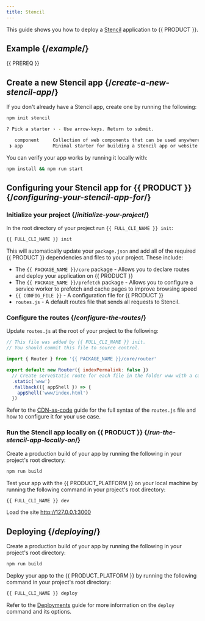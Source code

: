 ```yaml
---
title: Stencil
---
```


This guide shows you how to deploy a [Stencil](https://stenciljs.com/) application to {{ PRODUCT }}.

## Example {/*example*/}

<ExampleButtons
  title="Stencil"
  siteUrl="https://layer0-docs-layer0-stencil-example-default.layer0-limelight.link"
  repoUrl="https://github.com/layer0-docs/layer0-stencil-example" 
  deployFromRepo />

{{ PREREQ }}

## Create a new Stencil app {/*create-a-new-stencil-app*/}

If you don't already have a Stencil app, create one by running the following:

```bash
npm init stencil
```

```bash
? Pick a starter › - Use arrow-keys. Return to submit.

   component     Collection of web components that can be used anywhere
 ❯ app           Minimal starter for building a Stencil app or website
```

You can verify your app works by running it locally with:

```bash
npm install && npm run start
```

## Configuring your Stencil app for {{ PRODUCT }} {/*configuring-your-stencil-app-for*/}

### Initialize your project {/*initialize-your-project*/}

In the root directory of your project run `{{ FULL_CLI_NAME }} init`:

```bash
{{ FULL_CLI_NAME }} init
```

This will automatically update your `package.json` and add all of the required {{ PRODUCT }} dependencies and files to your project. These include:

- The `{{ PACKAGE_NAME }}/core` package - Allows you to declare routes and deploy your application on {{ PRODUCT }}
- The `{{ PACKAGE_NAME }}/prefetch` package - Allows you to configure a service worker to prefetch and cache pages to improve browsing speed
- `{{ CONFIG_FILE }}` - A configuration file for {{ PRODUCT }}
- `routes.js` - A default routes file that sends all requests to Stencil.

### Configure the routes {/*configure-the-routes*/}

Update `routes.js` at the root of your project to the following:

```js
// This file was added by {{ FULL_CLI_NAME }} init.
// You should commit this file to source control.

import { Router } from '{{ PACKAGE_NAME }}/core/router'

export default new Router({ indexPermalink: false })
  // Create serveStatic route for each file in the folder www with a cache-control header of 's-maxage=315360000'
  .static('www')
  .fallback(({ appShell }) => {
    appShell('www/index.html')
  })
```

Refer to the [CDN-as-code](/guides/performance/cdn_as_code) guide for the full syntax of the `routes.js` file and how to configure it for your use case.

### Run the Stencil app locally on {{ PRODUCT }} {/*run-the-stencil-app-locally-on*/}

Create a production build of your app by running the following in your project's root directory:

```bash
npm run build
```

Test your app with the {{ PRODUCT_PLATFORM }} on your local machine by running the following command in your project's root directory:

```bash
{{ FULL_CLI_NAME }} dev
```

Load the site http://127.0.0.1:3000

## Deploying {/*deploying*/}

Create a production build of your app by running the following in your project's root directory:

```bash
npm run build
```

Deploy your app to the {{ PRODUCT_PLATFORM }} by running the following command in your project's root directory:

```bash
{{ FULL_CLI_NAME }} deploy
```

Refer to the [Deployments](/guides/basics/deployments) guide for more information on the `deploy` command and its options.
